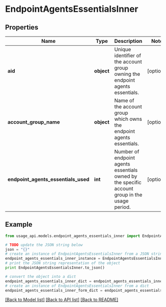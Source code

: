 # EndpointAgentsEssentialsInner


## Properties
Name | Type | Description | Notes
------------ | ------------- | ------------- | -------------
**aid** | **object** | Unique identifier of the account group owning the endpoint agents essentials. | [optional] 
**account_group_name** | **object** | Name of the account group which owns the endpoint agents essentials. | [optional] 
**endpoint_agents_essentials_used** | **int** | Number of endpoint agents essentials owned by the specific account group in the usage period. | [optional] 

## Example

```python
from usage_api.models.endpoint_agents_essentials_inner import EndpointAgentsEssentialsInner

# TODO update the JSON string below
json = "{}"
# create an instance of EndpointAgentsEssentialsInner from a JSON string
endpoint_agents_essentials_inner_instance = EndpointAgentsEssentialsInner.from_json(json)
# print the JSON string representation of the object
print EndpointAgentsEssentialsInner.to_json()

# convert the object into a dict
endpoint_agents_essentials_inner_dict = endpoint_agents_essentials_inner_instance.to_dict()
# create an instance of EndpointAgentsEssentialsInner from a dict
endpoint_agents_essentials_inner_form_dict = endpoint_agents_essentials_inner.from_dict(endpoint_agents_essentials_inner_dict)
```
[[Back to Model list]](../README.md#documentation-for-models) [[Back to API list]](../README.md#documentation-for-api-endpoints) [[Back to README]](../README.md)


